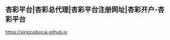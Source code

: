 ## 杏彩平台|杏彩总代理|杏彩平台注册网址|杏彩开户-杏彩平台

<https://xingcaibocai.github.io>

<!--
**xingcaibocai/xingcaibocai** is a ✨ _special_ ✨ repository because its `README.md` (this file) appears on your GitHub profile.

Here are some ideas to get you started:

- 🔭 I’m currently working on ...
- 🌱 I’m currently learning ...
- 👯 I’m looking to collaborate on ...
- 🤔 I’m looking for help with ...
- 💬 Ask me about ...
- 📫 How to reach me: ...
- 😄 Pronouns: ...
- ⚡ Fun fact: ...
-->
